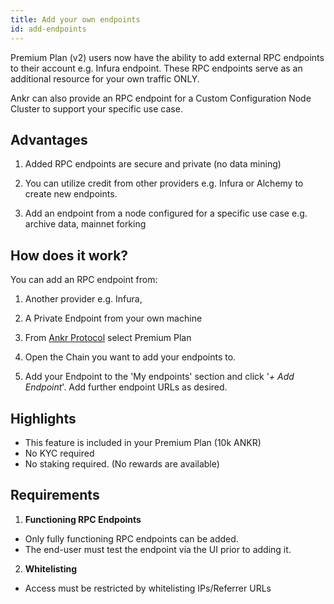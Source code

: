 ```yaml
---
title: Add your own endpoints
id: add-endpoints
---
```


Premium Plan (v2) users now have the ability to add external RPC endpoints to their account e.g. Infura endpoint. These RPC endpoints serve as an additional resource for your own traffic ONLY. 

Ankr can also provide an RPC endpoint for a Custom Configuration Node Cluster to support your specific use case. 

## Advantages

1. Added RPC endpoints are secure and private (no data mining)

2. You can utilize credit from other providers e.g. Infura or Alchemy to create new endpoints.

3. Add an endpoint from a node configured for a specific use case e.g. archive data, mainnet forking



## How does it work?

You can add an RPC endpoint from:

1. Another provider e.g. Infura, 
2. A Private Endpoint from your own machine

1. From [Ankr Protocol](https://www.ankr.com/protocol/public/) select Premium Plan

2. Open the Chain you want to add your endpoints to.

3. Add your Endpoint to the 'My endpoints' section and click '*+ Add Endpoint*'. Add further endpoint URLs as desired.






## Highlights

* This feature is included in your Premium Plan (10k ANKR)
* No KYC required
* No staking required. (No rewards are available)

## Requirements

1. **Functioning RPC Endpoints**
- Only fully functioning RPC endpoints can be added.
- The end-user must test the endpoint via the UI prior to adding it. 

2. **Whitelisting**
- Access must be restricted by whitelisting IPs/Referrer URLs



